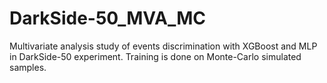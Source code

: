 # DarkSide-50_MVA_MC
Multivariate analysis study of events discrimination with XGBoost and MLP in DarkSide-50 experiment. Training is done on Monte-Carlo simulated samples.
